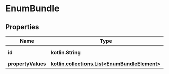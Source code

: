 
# EnumBundle

## Properties
Name | Type | Description | Notes
------------ | ------------- | ------------- | -------------
**id** | **kotlin.String** |  |  [optional] [readonly]
**propertyValues** | [**kotlin.collections.List&lt;EnumBundleElement&gt;**](EnumBundleElement.md) |  |  [optional]



